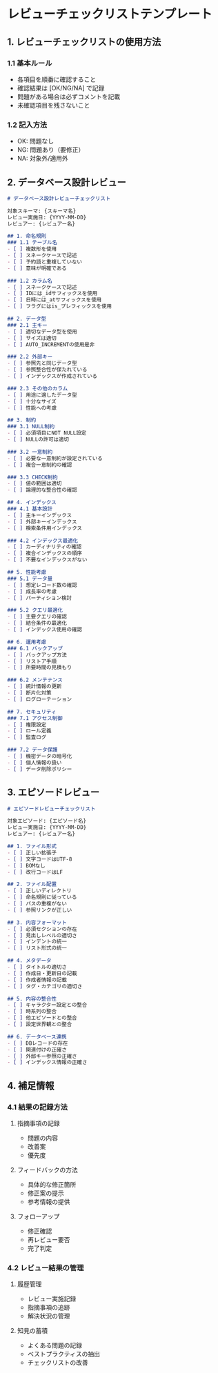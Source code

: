 # レビューチェックリストテンプレート

## 1. レビューチェックリストの使用方法

### 1.1 基本ルール
- 各項目を順番に確認すること
- 確認結果は [OK/NG/NA] で記録
- 問題がある場合は必ずコメントを記載
- 未確認項目を残さないこと

### 1.2 記入方法
- OK: 問題なし
- NG: 問題あり（要修正）
- NA: 対象外/適用外

## 2. データベース設計レビュー

```markdown
# データベース設計レビューチェックリスト

対象スキーマ: {スキーマ名}
レビュー実施日: {YYYY-MM-DD}
レビュアー: {レビュアー名}

## 1. 命名規則
### 1.1 テーブル名
- [ ] 複数形を使用
- [ ] スネークケースで記述
- [ ] 予約語と重複していない
- [ ] 意味が明確である

### 1.2 カラム名
- [ ] スネークケースで記述
- [ ] IDには_idサフィックスを使用
- [ ] 日時には_atサフィックスを使用
- [ ] フラグにはis_プレフィックスを使用

## 2. データ型
### 2.1 主キー
- [ ] 適切なデータ型を使用
- [ ] サイズは適切
- [ ] AUTO_INCREMENTの使用是非

### 2.2 外部キー
- [ ] 参照先と同じデータ型
- [ ] 参照整合性が保たれている
- [ ] インデックスが作成されている

### 2.3 その他のカラム
- [ ] 用途に適したデータ型
- [ ] 十分なサイズ
- [ ] 性能への考慮

## 3. 制約
### 3.1 NULL制約
- [ ] 必須項目にNOT NULL設定
- [ ] NULLの許可は適切

### 3.2 一意制約
- [ ] 必要な一意制約が設定されている
- [ ] 複合一意制約の確認

### 3.3 CHECK制約
- [ ] 値の範囲は適切
- [ ] 論理的な整合性の確認

## 4. インデックス
### 4.1 基本設計
- [ ] 主キーインデックス
- [ ] 外部キーインデックス
- [ ] 検索条件用インデックス

### 4.2 インデックス最適化
- [ ] カーディナリティの確認
- [ ] 複合インデックスの順序
- [ ] 不要なインデックスがない

## 5. 性能考慮
### 5.1 データ量
- [ ] 想定レコード数の確認
- [ ] 成長率の考慮
- [ ] パーティション検討

### 5.2 クエリ最適化
- [ ] 主要クエリの確認
- [ ] 結合条件の最適化
- [ ] インデックス使用の確認

## 6. 運用考慮
### 6.1 バックアップ
- [ ] バックアップ方法
- [ ] リストア手順
- [ ] 所要時間の見積もり

### 6.2 メンテナンス
- [ ] 統計情報の更新
- [ ] 断片化対策
- [ ] ログローテーション

## 7. セキュリティ
### 7.1 アクセス制御
- [ ] 権限設定
- [ ] ロール定義
- [ ] 監査ログ

### 7.2 データ保護
- [ ] 機密データの暗号化
- [ ] 個人情報の扱い
- [ ] データ削除ポリシー
```

## 3. エピソードレビュー

```markdown
# エピソードレビューチェックリスト

対象エピソード: {エピソード名}
レビュー実施日: {YYYY-MM-DD}
レビュアー: {レビュアー名}

## 1. ファイル形式
- [ ] 正しい拡張子
- [ ] 文字コードはUTF-8
- [ ] BOMなし
- [ ] 改行コードはLF

## 2. ファイル配置
- [ ] 正しいディレクトリ
- [ ] 命名規則に従っている
- [ ] パスの重複がない
- [ ] 参照リンクが正しい

## 3. 内容フォーマット
- [ ] 必須セクションの存在
- [ ] 見出しレベルの適切さ
- [ ] インデントの統一
- [ ] リスト形式の統一

## 4. メタデータ
- [ ] タイトルの適切さ
- [ ] 作成日・更新日の記載
- [ ] 作成者情報の記載
- [ ] タグ・カテゴリの適切さ

## 5. 内容の整合性
- [ ] キャラクター設定との整合
- [ ] 時系列の整合
- [ ] 他エピソードとの整合
- [ ] 設定世界観との整合

## 6. データベース連携
- [ ] DBレコードの存在
- [ ] 関連付けの正確さ
- [ ] 外部キー参照の正確さ
- [ ] インデックス情報の正確さ
```

## 4. 補足情報

### 4.1 結果の記録方法
1. 指摘事項の記録
   - 問題の内容
   - 改善案
   - 優先度

2. フィードバックの方法
   - 具体的な修正箇所
   - 修正案の提示
   - 参考情報の提供

3. フォローアップ
   - 修正確認
   - 再レビュー要否
   - 完了判定

### 4.2 レビュー結果の管理
1. 履歴管理
   - レビュー実施記録
   - 指摘事項の追跡
   - 解決状況の管理

2. 知見の蓄積
   - よくある問題の記録
   - ベストプラクティスの抽出
   - チェックリストの改善